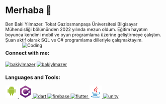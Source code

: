 <h1 align="left">Merhaba 👋</h1>
Ben Baki Yılmazer. Tokat Gaziosmanpaşa Üniversitesi Bilgisayar Mühendisliği bölümünden 2022 yılında mezun oldum. Eğitim hayatım boyunca kendimi mobil ve oyun programlama üzerine geliştirmeye çalıştım. Şuan aktif olarak SQL ve C# programlama dilleriyle çalışmaktayım. 

<img align="right" alt="Coding" width="450" src="https://media2.giphy.com/media/qgQUggAC3Pfv687qPC/giphy.gif">

<h3 align="left">Connect with me:</h3>
<p align="left">
<a href="https://linkedin.com/in/bakiylmazer" target="blank"><img align="center" src="https://raw.githubusercontent.com/rahuldkjain/github-profile-readme-generator/master/src/images/icons/Social/linked-in-alt.svg" alt="bakiylmazer" height="30" width="40" /></a>
<a href="https://instagram.com/bakiylmazer" target="blank"><img align="center" src="https://raw.githubusercontent.com/rahuldkjain/github-profile-readme-generator/master/src/images/icons/Social/instagram.svg" alt="bakiylmazer" height="30" width="40" /></a>
</p>

<h3 align="left">Languages and Tools:</h3>
<p align="left"> <a href="https://developer.android.com" target="_blank" rel="noreferrer"> <img src="https://raw.githubusercontent.com/devicons/devicon/master/icons/android/android-original-wordmark.svg" alt="android" width="40" height="40"/> </a> <a href="https://www.w3schools.com/cs/" target="_blank" rel="noreferrer"> <img src="https://raw.githubusercontent.com/devicons/devicon/master/icons/csharp/csharp-original.svg" alt="csharp" width="40" height="40"/> </a> <a href="https://dart.dev" target="_blank" rel="noreferrer"> <img src="https://www.vectorlogo.zone/logos/dartlang/dartlang-icon.svg" alt="dart" width="40" height="40"/> </a> <a href="https://firebase.google.com/" target="_blank" rel="noreferrer"> <img src="https://www.vectorlogo.zone/logos/firebase/firebase-icon.svg" alt="firebase" width="40" height="40"/> </a> <a href="https://flutter.dev" target="_blank" rel="noreferrer"> <img src="https://www.vectorlogo.zone/logos/flutterio/flutterio-icon.svg" alt="flutter" width="40" height="40"/> </a> <a href="https://www.java.com" target="_blank" rel="noreferrer"> <img src="https://raw.githubusercontent.com/devicons/devicon/master/icons/java/java-original.svg" alt="java" width="40" height="40"/> </a> <a href="https://unity.com/" target="_blank" rel="noreferrer"> <img src="https://www.vectorlogo.zone/logos/unity3d/unity3d-icon.svg" alt="unity" width="40" height="40"/> </a> </p>
